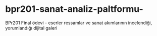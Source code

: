 # bpr201-sanat-analiz-paltformu-
BPr201 Final ödevi - eserler ressamlar ve sanat akımlarının incelendiği, yorumlandığı dijital galeri
